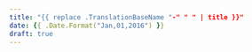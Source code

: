 ```yaml
---
title: "{{ replace .TranslationBaseName "-" " " | title }}"
date: {{ .Date.Format("Jan,01,2016") }}
draft: true
---
```


